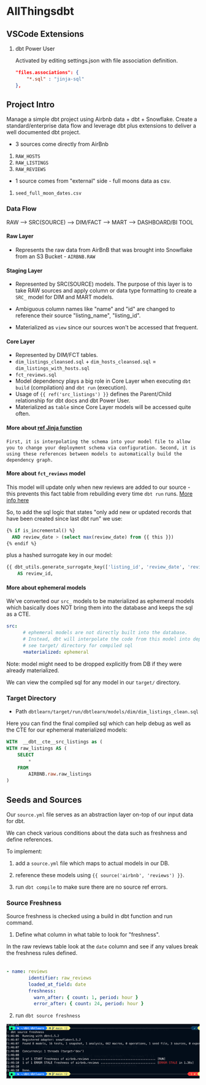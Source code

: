 # AllThingsdbt

## VSCode Extensions

1. dbt Power User

    Activated by editing settings.json with file association definition.

    ```JSON
    "files.associations": {
        "*.sql" : "jinja-sql"
    },
    ```

## Project Intro

Manage a simple dbt project using Airbnb data + dbt + Snowflake. Create a standard/enterprise data flow and leverage dbt plus extensions to deliver a well documented dbt project.

* 3 sources come directly from AirBnb

1. `RAW_HOSTS`
2. `RAW_LISTINGS`
3. `RAW_REVIEWS`

* 1 source comes from "external" side - full moons data as csv.

1. `seed_full_moon_dates.csv`

### Data Flow

RAW --> SRC(SOURCE) --> DIM/FACT --> MART -->  DASHBOARD/BI TOOL

#### Raw Layer

* Represents the raw data from AirBnB that was brought into Snowflake from an S3 Bucket - `AIRBNB.RAW`

#### Staging Layer

* Represented by SRC(SOURCE) models. The purpose of this layer is to take RAW sources and apply column or data type formatting to create
a `SRC_` model for DIM and MART models.

* Ambiguous column names like "name" and "id" are changed to reference their source "listing_name", "listing_id".
* Materialized as `view` since our sources won't be accessed that frequent.

#### Core Layer

* Represented by DIM/FCT tables.
* `dim_listings_cleansed.sql` + `dim_hosts_cleansed.sql` = `dim_listings_with_hosts.sql`
* `fct_reviews.sql`
* Model dependency plays a big role in Core Layer when executing `dbt build` (compilation) and `dbt run` (execution).
* Usage of `{{ ref('src_listings') }}` defines the Parent/Child relationship for dbt docs and dbt Power User.
* Materialized as `table` since Core Layer models will be accessed quite often.

#### More about [ref Jinja function](https://docs.getdbt.com/reference/dbt-jinja-functions/ref)

```text
First, it is interpolating the schema into your model file to allow you to change your deployment schema via configuration. Second, it is using these references between models to automatically build the dependency graph. 
```

#### More about `fct_reviews` model

This model will update only when new reviews are added to our source - this prevents this fact table from rebuilding every time `dbt run` runs. [More info here](https://docs.getdbt.com/docs/build/incremental-models)

So, to add the sql logic that states "only add new or updated records that have been created since last dbt run" we use:

```sql
{% if is_incremental() %}
  AND review_date > (select max(review_date) from {{ this }})
{% endif %}
```

plus a hashed surrogate key in our model:

```sql
{{ dbt_utils.generate_surrogate_key(['listing_id', 'review_date', 'reviewer_name', 'review_text']) }}
    AS review_id,
```

#### More about ephemeral models

We've converted our `src_` models to be materialized as ephemeral models which basically does NOT bring them into the database and keeps the sql as a CTE.

```yml
src:
      # ephemeral models are not directly built into the database.
      # Instead, dbt will interpolate the code from this model into dependent models as a CTE.
      # see target/ directory for compiled sql
      +materialized: ephemeral
```

Note: model might need to be dropped explicitly from DB if they were already materialized.

We can view the compiled sql for any model in our `target/` directory.

### Target Directory

* Path `dbtlearn/target/run/dbtlearn/models/dim/dim_listings_clean.sql`

Here you can find the final compiled sql which can help debug as well as the CTE for our ephemeral materialized models:

```sql
WITH  __dbt__cte__src_listings as (
WITH raw_listings AS (
    SELECT
        *
    FROM
        AIRBNB.raw.raw_listings
)
```

## Seeds and Sources

Our `source.yml` file serves as an abstraction layer on-top of our input data for dbt.

We can check various conditions about the data such as freshness and define references.

To implement:

1. add a `source.yml` file which maps to actual models in our DB.

2. reference these models using `{{ source('airbnb', 'reviews') }}`.

3. run `dbt compile` to make sure there are no source ref errors.

### Source Freshness

Source freshness is checked using a build in dbt function and run command.

1. Define what column in what table to look for "freshness".

In the raw reviews table look at the `date` column and see if any values break the freshness rules defined.

```yml

- name: reviews
        identifier: raw_reviews
        loaded_at_field: date
        freshness:
          warn_after: { count: 1, period: hour }
          error_after: { count: 24, period: hour }

```

2. run `dbt source freshness`

![Error message for stale data using dbt source freshness command.](./Notes-SC/source-freshness-error.png)